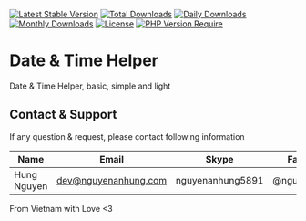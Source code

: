 [![Latest Stable Version](https://img.shields.io/packagist/v/nguyenanhung/date-helper.svg?style=flat-square)](https://packagist.org/packages/nguyenanhung/date-helper)
[![Total Downloads](https://img.shields.io/packagist/dt/nguyenanhung/date-helper.svg?style=flat-square)](https://packagist.org/packages/nguyenanhung/date-helper)
[![Daily Downloads](https://img.shields.io/packagist/dd/nguyenanhung/date-helper.svg?style=flat-square)](https://packagist.org/packages/nguyenanhung/date-helper)
[![Monthly Downloads](https://img.shields.io/packagist/dm/nguyenanhung/date-helper.svg?style=flat-square)](https://packagist.org/packages/nguyenanhung/date-helper)
[![License](https://img.shields.io/packagist/l/nguyenanhung/date-helper.svg?style=flat-square)](https://packagist.org/packages/nguyenanhung/date-helper)
[![PHP Version Require](https://img.shields.io/packagist/dependency-v/nguyenanhung/date-helper/php)](https://packagist.org/packages/nguyenanhung/date-helper)

# Date & Time Helper

Date & Time Helper, basic, simple and light

## Contact & Support

If any question & request, please contact following information

| Name        | Email                | Skype            | Facebook      |
|-------------|----------------------|------------------|---------------|
| Hung Nguyen | dev@nguyenanhung.com | nguyenanhung5891 | @nguyenanhung |

From Vietnam with Love <3

